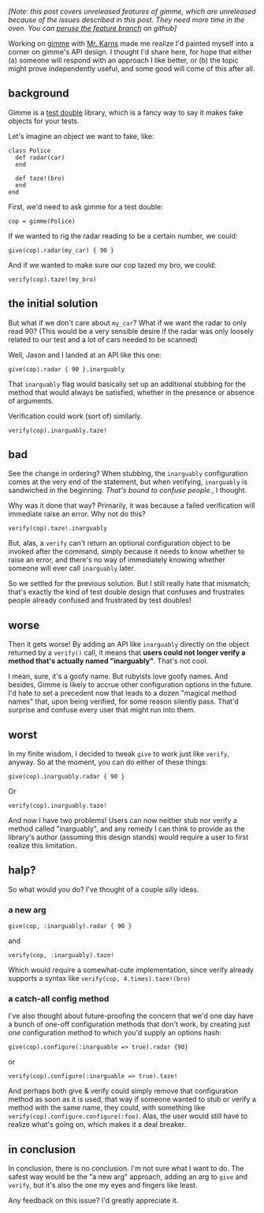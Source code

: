 *[Note: this post covers unreleased features of gimme, which are unreleased because of the issues described in this post. They need more time in the oven. You can [peruse the feature branch](https://github.com/searls/gimme/tree/inarguable) on github]*

Working on [gimme](https://github.com/searls/gimme) with [Mr. Karns](http://twitter.com/jasonkarns) made me realize I'd painted myself into a corner on gimme's API design. I thought I'd share here, for hope that either (a) someone will respond with an approach I like better, or (b) the topic might prove independently useful, and some good will come of this after all.

## background

Gimme is a [test double](http://xunitpatterns.com/Test%20Double.html) library, which is a fancy way to say it makes fake objects for your tests.

Let's imagine an object we want to fake, like:

    class Police
      def radar(car)
      end

      def taze!(bro)
      end
    end

First, we'd need to ask gimme for a test double:

    cop = gimme(Police)

If we wanted to rig the radar reading to be a certain number, we could:

    give(cop).radar(my_car) { 90 }

And if we wanted to make sure our cop tazed my bro, we could:

    verify(cop).taze!(my_bro)

## the initial solution

But what if we don't care about `my_car`? What if we want the radar to only read 90? (This would be a very sensible desire if the radar was only loosely related to our test and a lot of cars needed to be scanned)

Well, Jason and I landed at an API like this one:

    give(cop).radar { 90 }.inarguably

That `inarguably` flag would basically set up an additional stubbing for the method that would always be satisfied, whether in the presence or absence of arguments.

Verification could work (sort of) similarly.

    verify(cop).inarguably.taze!

## bad

See the change in ordering? When stubbing, the `inarguably` configuration comes at the very end of the statement, but when verifying, `inarguably` is sandwiched in the beginning. *That's bound to confuse people.*, I thought.

Why was it done that way? Primarily, it was because a failed verification will immediate raise an error. Why not do this?

    verify(cop).taze!.inarguably

But, alas, a `verify` can't return an optional configuration object to be invoked after the command, simply because it needs to know whether to raise an error, and there's no way of immediately knowing whether someone will ever call `inarguably` later.

So we settled for the previous solution. But I still really hate that mismatch; that's exactly the kind of test double design that confuses and frustrates people already confused and frustrated by test doubles!

## worse

Then it gets worse! By adding an API like `inarguably` directly on the object returned by a `verify()` call, it means that **users could not longer verify a method that's actually named "inarguably"**. That's not cool.

I mean, sure, it's a goofy name. But rubyists love goofy names. And besides, Gimme is likely to accrue other configuration options in the future. I'd hate to set a precedent now that leads to a dozen "magical method names" that, upon being verified, for some reason silently pass. That'd surprise and confuse every user that might run into them.

## worst

In my finite wisdom, I decided to tweak `give` to work just like `verify`, anyway. So at the moment, you can do either of these things:

    give(cop).inarguably.radar { 90 }

Or

    verify(cop).inarguably.taze!

And now I have two problems! Users can now neither stub nor verify a method called "inarguably", and any remedy I can think to provide as the library's author (assuming this design stands) would require a user to first realize this limitation.

## halp?

So what would you do? I've thought of a couple silly ideas.

### a new arg

    give(cop, :inarguably).radar { 90 }

and

    verify(cop, :inarguably).taze!

Which would require a somewhat-cute implementation, since verify already supports a syntax like `verify(cop, 4.times).taze!(bro)`

### a catch-all config method

I've also thought about future-proofing the concern that we'd one day have a bunch of one-off configuration methods that don't work, by creating just *one* configuration method to which you'd supply an options hash:

    give(cop).configure(:inarguable => true).radar {90}

or

    verify(cop).configure(:inarguable => true).taze!

And perhaps both give & verify could simply remove that configuration method as soon as it is used, that way if someone wanted to stub or verify a method with the same name, they could, with something like `verify(cop).configure.configure(:foo)`. Alas, the user would still have to realize what's going on, which makes it a deal breaker.

## in conclusion

In conclusion, there is no conclusion. I'm not sure what I want to do. The safest way would be the "a new arg" approach, adding an arg to `give` and `verify`, but it's also the one my eyes and fingers like least.

Any feedback on this issue? I'd greatly appreciate it.

